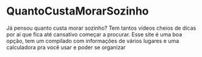 # QuantoCustaMorarSozinho
Já pensou quanto custa morar sozinho? Tem tantos vídeos cheios de dicas por aí que fica até cansativo começar a procurar. Esse site é uma boa opção, tem um compilado com informações de vários lugares e uma calculadora pra você usar e poder se organizar

